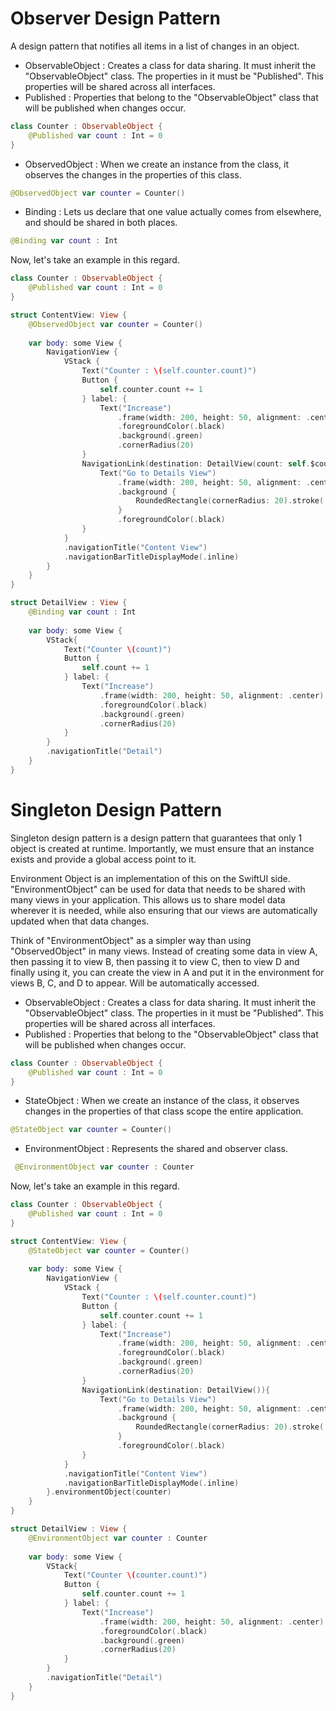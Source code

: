 # Observer Design Pattern
A design pattern that notifies all items in a list of changes in an object.
 - ObservableObject : Creates a class for data sharing. It must inherit the "ObservableObject" class. The properties in it must be "Published". This properties will be shared across all interfaces.
 - Published : Properties that belong to the "ObservableObject" class that will be published when changes occur.
```swift
class Counter : ObservableObject {
    @Published var count : Int = 0
}
```
- ObservedObject : When we create an instance from the class, it observes the changes in the properties of this class.
```swift
@ObservedObject var counter = Counter()
```
- Binding : Lets us declare that one value actually comes from elsewhere, and should be shared in both places.
```swift
@Binding var count : Int
```
Now, let's take an example in this regard.
```swift
class Counter : ObservableObject {
    @Published var count : Int = 0
}

struct ContentView: View {
    @ObservedObject var counter = Counter()
            
    var body: some View {
        NavigationView {
            VStack {
                Text("Counter : \(self.counter.count)")
                Button {
                    self.counter.count += 1
                } label: {
                    Text("Increase")
                        .frame(width: 200, height: 50, alignment: .center)
                        .foregroundColor(.black)
                        .background(.green)
                        .cornerRadius(20)
                }
                NavigationLink(destination: DetailView(count: self.$counter.count)){
                    Text("Go to Details View")
                        .frame(width: 200, height: 50, alignment: .center)
                        .background {
                            RoundedRectangle(cornerRadius: 20).stroke(.black)
                        }
                        .foregroundColor(.black)
                }
            }
            .navigationTitle("Content View")
            .navigationBarTitleDisplayMode(.inline)
        }
    }
}

struct DetailView : View { 
    @Binding var count : Int
    
    var body: some View {
        VStack{
            Text("Counter \(count)")
            Button {
                self.count += 1
            } label: {
                Text("Increase")
                    .frame(width: 200, height: 50, alignment: .center)
                    .foregroundColor(.black)
                    .background(.green)
                    .cornerRadius(20)
            }
        }
        .navigationTitle("Detail")
    }
}
```


# Singleton Design Pattern
Singleton design pattern is a design pattern that guarantees that only 1 object is created at runtime. Importantly, we must ensure that an instance exists and provide a global access point to it.

Environment Object is an implementation of this on the SwiftUI side. "EnvironmentObject" can be used for data that needs to be shared with many views in your application. This allows us to share model data wherever it is needed, while also ensuring that our views are automatically updated when that data changes.

Think of "EnvironmentObject" as a simpler way than using "ObservedObject" in many views. Instead of creating some data in view A, then passing it to view B, then passing it to view C, then to view D and finally using it, you can create the view in A and put it in the environment for views B, C, and D to appear. Will be automatically accessed.

 - ObservableObject : Creates a class for data sharing. It must inherit the "ObservableObject" class. The properties in it must be "Published". This properties will be shared across all interfaces.
 - Published : Properties that belong to the "ObservableObject" class that will be published when changes occur.

```swift
class Counter : ObservableObject {
    @Published var count : Int = 0
}
```
- StateObject : When we create an instance of the class, it observes changes in the properties of that class scope the entire application.
```swift
@StateObject var counter = Counter()
```
- EnvironmentObject : Represents the shared and observer class.
```swift
 @EnvironmentObject var counter : Counter
```
Now, let's take an example in this regard.
```swift
class Counter : ObservableObject {
    @Published var count : Int = 0
}

struct ContentView: View {
    @StateObject var counter = Counter()
            
    var body: some View {
        NavigationView {
            VStack {
                Text("Counter : \(self.counter.count)")
                Button {
                    self.counter.count += 1
                } label: {
                    Text("Increase")
                        .frame(width: 200, height: 50, alignment: .center)
                        .foregroundColor(.black)
                        .background(.green)
                        .cornerRadius(20)
                }
                NavigationLink(destination: DetailView()){
                    Text("Go to Details View")
                        .frame(width: 200, height: 50, alignment: .center)
                        .background {
                            RoundedRectangle(cornerRadius: 20).stroke(.black)
                        }
                        .foregroundColor(.black)
                }
            }
            .navigationTitle("Content View")
            .navigationBarTitleDisplayMode(.inline)
        }.environmentObject(counter)
    }
}

struct DetailView : View {
    @EnvironmentObject var counter : Counter
    
    var body: some View {
        VStack{
            Text("Counter \(counter.count)")
            Button {
                self.counter.count += 1
            } label: {
                Text("Increase")
                    .frame(width: 200, height: 50, alignment: .center)
                    .foregroundColor(.black)
                    .background(.green)
                    .cornerRadius(20)
            }
        }
        .navigationTitle("Detail")
    }
}
```
